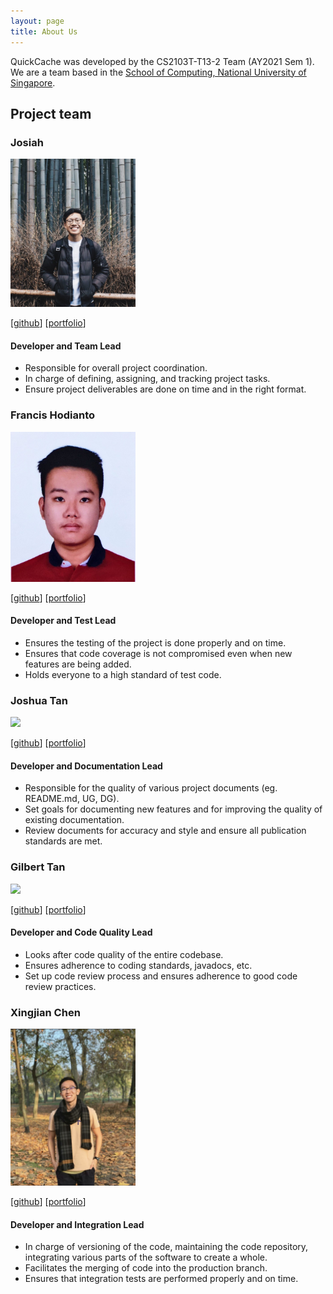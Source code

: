 ```yaml
---
layout: page
title: About Us
---
```


QuickCache was developed by the CS2103T-T13-2 Team (AY2021 Sem 1).
We are a team based in the [School of Computing, National University of Singapore](http://www.comp.nus.edu.sg).

## Project team

### Josiah

<img src="images/josiahkhoo.png" width="200px">

[[github](https://github.com/josiahkhoo)]
[[portfolio](team/josiah.md)]

#### Developer and Team Lead
* Responsible for overall project coordination.
* In charge of defining, assigning, and tracking project tasks.
* Ensure project deliverables are done on time and in the right format.

### Francis Hodianto

<img src="images/fh-30.png" width="200px">

[[github](https://github.com/FH-30)]
[[portfolio](team/fh-30.md)]

#### Developer and Test Lead
* Ensures the testing of the project is done properly and on time.
* Ensures that code coverage is not compromised even when new features are being added.
* Holds everyone to a high standard of test code.

### Joshua Tan

<img src="images/joshtyf.png" width="200px">

[[github](http://github.com/joshtyf)]
[[portfolio](team/joshua.md)]

#### Developer and Documentation Lead
* Responsible for the quality of various project documents (eg. README.md, UG, DG).
* Set goals for documenting new features and for improving the quality of existing documentation.
* Review documents for accuracy and style and ensure all publication standards are met.

### Gilbert Tan

<img src="images/gilberttan19.png" width="200px">

[[github](https://github.com/GilbertTan19)]
[[portfolio](team/gilberttan19.md)]

#### Developer and Code Quality Lead
* Looks after code quality of the entire codebase.
* Ensures adherence to coding standards, javadocs, etc.
* Set up code review process and ensures adherence to good code review practices.

### Xingjian Chen

<img src="images/chenxj98.png" width="200px">

[[github](https://github.com/ChenXJ98)]
[[portfolio](team/chenxj98.md)]

#### Developer and Integration Lead
* In charge of versioning of the code, maintaining the code repository, integrating various parts of the software to create a whole.
* Facilitates the merging of code into the production branch.
* Ensures that integration tests are performed properly and on time.


